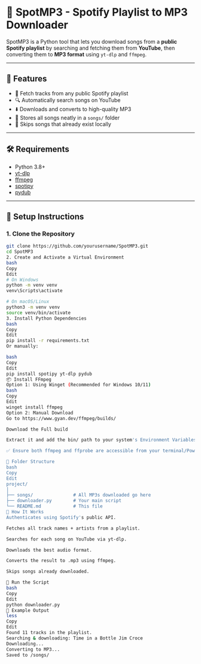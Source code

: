 # 🎵 SpotMP3 - Spotify Playlist to MP3 Downloader

SpotMP3 is a Python tool that lets you download songs from a **public Spotify playlist** by searching and fetching them from **YouTube**, then converting them to **MP3 format** using `yt-dlp` and `ffmpeg`.

---

## 🚀 Features

- 🔗 Fetch tracks from any public Spotify playlist  
- 🔍 Automatically search songs on YouTube  
- ⬇️ Downloads and converts to high-quality MP3  
- 📂 Stores all songs neatly in a `songs/` folder  
- 🧠 Skips songs that already exist locally  

---

## 🛠️ Requirements

- Python 3.8+
- [yt-dlp](https://github.com/yt-dlp/yt-dlp)
- [ffmpeg](https://ffmpeg.org/)
- [spotipy](https://spotipy.readthedocs.io/)
- [pydub](https://github.com/jiaaro/pydub)

---

## 🔧 Setup Instructions

### 1. Clone the Repository

```bash
git clone https://github.com/yourusername/SpotMP3.git
cd SpotMP3
2. Create and Activate a Virtual Environment
bash
Copy
Edit
# On Windows
python -m venv venv
venv\Scripts\activate

# On macOS/Linux
python3 -m venv venv
source venv/bin/activate
3. Install Python Dependencies
bash
Copy
Edit
pip install -r requirements.txt
Or manually:

bash
Copy
Edit
pip install spotipy yt-dlp pydub
📦 Install FFmpeg
Option 1: Using Winget (Recommended for Windows 10/11)
bash
Copy
Edit
winget install ffmpeg
Option 2: Manual Download
Go to https://www.gyan.dev/ffmpeg/builds/

Download the Full build

Extract it and add the bin/ path to your system's Environment Variables > PATH

✅ Ensure both ffmpeg and ffprobe are accessible from your terminal/PowerShell.

📂 Folder Structure
bash
Copy
Edit
project/
│
├── songs/               # All MP3s downloaded go here
├── downloader.py        # Your main script
└── README.md            # This file
🧪 How It Works
Authenticates using Spotify's public API.

Fetches all track names + artists from a playlist.

Searches for each song on YouTube via yt-dlp.

Downloads the best audio format.

Converts the result to .mp3 using ffmpeg.

Skips songs already downloaded.

🚀 Run the Script
bash
Copy
Edit
python downloader.py
🧾 Example Output
less
Copy
Edit
Found 11 tracks in the playlist.
Searching & downloading: Time in a Bottle Jim Croce
Downloading...
Converting to MP3...
Saved to /songs/
